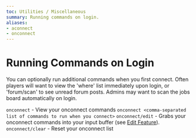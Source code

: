 ```yaml
---
toc: Utilities / Miscellaneous
summary: Running commands on login.
aliases:
- aconnect
- onconnect
---
```


# Running Commands on Login

You can optionally run additional commands when you first connect. Often players will want to view the 'where' list immediately upon login, or 'forum/scan' to see unread forum posts. Admins may want to scan the jobs board automatically on login.

`onconnect` - View your onconnect commands
`onconnect <comma-separated list of commands to run when you connect>`
`onconnect/edit` - Grabs your onconnect commands into your input buffer (see [Edit Feature](/help/edit)).
`onconnect/clear` - Reset your onconnect list